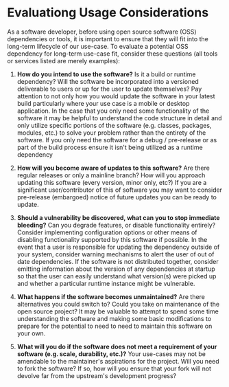 # Evaluationg Usage Considerations

As a software developer, before using open source software (OSS) dependencies or tools, it is important to ensure that they will fit into the long-term lifecycle of our use-case. To evaluate a potential OSS dependency for long-term use-case fit, consider these questions (all tools or services listed are merely examples):

1. **How do you intend to use the software?** Is it a build or runtime dependency? Will the software be incorporated into a versioned deliverable to users or up for the user to update themselves? Pay attention to not only how you would update the software in your latest build particularly where your use case is a mobile or desktop application.
In the case that you only need some functionality of the software it may be helpful to understand the code structure in detail and only utilize specific portions of the software (e.g. classes, packages, modules, etc.) to solve your problem rather than the entirety of the software.
If you only need the software for a debug / pre-release or as part of the build process ensure it isn't being utilized as a runtime dependency

2. **How will you become aware of updates to this software?** Are there regular releases or only a mainline branch? How will you approach updating this software (every version, minor only, etc?)
If you are a significant user/contributor of this of software you may want to consider pre-release (embargoed) notice of future updates you can be ready to update.

3. **Should a vulnerability be discovered, what can you to stop immediate bleeding?** Can you degrade features, or disable functionality entirely?
Consider implementing configuration options or other means of disabling functionality supported by this software if possible.
In the event that a user is responsible for updating the dependency outside of your system, consider warning mechanisms to alert the user of out of date dependencies.
If the software is not distributed together, consider emitting information about the version of any dependencies at startup so that the user can easily understand what version(s) were picked up and whether a particular runtime instance might be vulnerable.

4. **What happens if the software becomes unmaintained?** Are there alternatives you could switch to? Could you take on maintenance of the open source project?
It may be valuable to attempt to spend some time understanding the software and making some basic modifications to prepare for the potential to need to need to maintain this software on your own.

5. **What will you do if the software does not meet a requirement of your software (e.g. scale, durability, etc.)?**
Your use-cases may not be amendable to the maintainer's aspirations for the project. Will you need to fork the software? If so, how will you ensure that your fork will not devolve far from the upstream's development progress?
